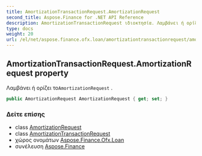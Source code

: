```yaml
---
title: AmortizationTransactionRequest.AmortizationRequest
second_title: Aspose.Finance for .NET API Reference
description: AmortizationTransactionRequest ιδιοκτησία. Λαμβάνει ή ορίζει τοAmortizationRequest .
type: docs
weight: 20
url: /el/net/aspose.finance.ofx.loan/amortizationtransactionrequest/amortizationrequest/
---
```

## AmortizationTransactionRequest.AmortizationRequest property

Λαμβάνει ή ορίζει το`AmortizationRequest` .

```csharp
public AmortizationRequest AmortizationRequest { get; set; }
```

### Δείτε επίσης

* class [AmortizationRequest](../../amortizationrequest/)
* class [AmortizationTransactionRequest](../)
* χώρος ονομάτων [Aspose.Finance.Ofx.Loan](../../amortizationtransactionrequest/)
* συνέλευση [Aspose.Finance](../../../)


